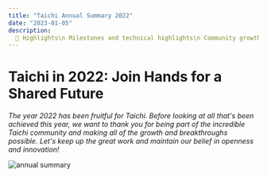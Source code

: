 ```yaml
---
title: "Taichi Annual Summary 2022"
date: "2023-01-05"
description:
  📌 Highlights\n Milestones and technical highlights\n Community growth and events\n User recognition and academic influence
---
```


# Taichi in 2022: Join Hands for a Shared Future

<div class="alert--warning alert alert-no-border">

*The year 2022 has been fruitful for Taichi. Before looking at all that's been achieved this year, we want to thank you for being part of the incredible Taichi community and making all of the growth and breakthroughs possible. Let's keep up the great work and maintain our belief in openness and innovation!*
</div>

![annual summary](./pics/2022_report.png)

